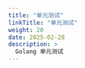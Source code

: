 ```yaml
---
title: "单元测试"
linkTitle: "单元测试"
weight: 20
date: 2025-02-28
description: >
  Golang 单元测试
---
```




